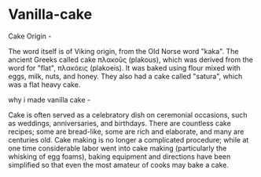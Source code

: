 # Vanilla-cake

Cake Origin -

The word itself is of Viking origin, from the Old Norse word "kaka". The ancient Greeks called cake πλακοῦς (plakous), which was derived from the word for "flat", πλακόεις (plakoeis). It was baked using flour mixed with eggs, milk, nuts, and honey. They also had a cake called "satura", which was a flat heavy cake.

why i made vanilla cake - 

Cake is often served as a celebratory dish on ceremonial occasions, such as weddings, anniversaries, and birthdays. There are countless cake recipes; some are bread-like, some are rich and elaborate, and many are centuries old. Cake making is no longer a complicated procedure; while at one time considerable labor went into cake making (particularly the whisking of egg foams), baking equipment and directions have been simplified so that even the most amateur of cooks may bake a cake.